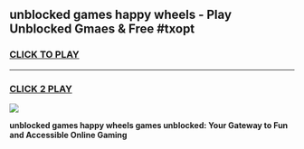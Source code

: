 
## unblocked games   happy wheels - Play Unblocked Gmaes & Free #txopt
<h3>
<a href="https://news.freeplayer.one?title=unblocked_games___happy_wheels&ref=03M">CLICK TO PLAY</a></h3>
<hr>

<h3>
<a href="https://news.freeplayer.one?title=unblocked_games___happy_wheels&ref=03M">CLICK 2 PLAY</a>
  
</h3>

<a href="https://news.freeplayer.one?title=unblocked_games___happy_wheels&ref=03M"><img src="https://clearcache.store/games.png"></a>


**unblocked games   happy wheels games unblocked: Your Gateway to Fun and Accessible Online Gaming**
